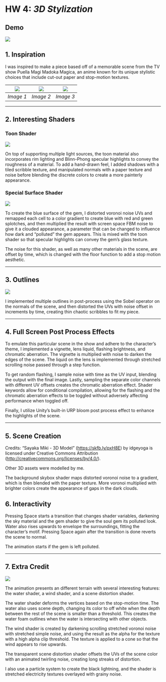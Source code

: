 # HW 4: *3D Stylization*

## Demo

![](StylizationImages/myScene.png)

## 1. Inspiration

I was inspired to make a piece based off of a memorable scene from the TV show Puella Magi Madoka Magica, an anime known for its unique stylistic choices that include cut-out paper and stop-motion textures.

| ![](StylizationImages/reference1.png) | ![](StylizationImages/gemReference.jpg) | ![](StylizationImages/reference3.png) |
|:--:|:--:|:--:|
| *Image 1* | *Image 2* | *Image 3* |

---
## 2. Interesting Shaders

### Toon Shader

![](StylizationImages/toonShader.png)

On top of supporting multiple light sources, the toon material also incorporates rim lighting and Blinn-Phong specular highlights to convey the roughness of a material. To add a hand-drawn feel, I added shadows with a tiled scribble texture, and manipulated normals with a paper texture and noise before blending the discrete colors to create a more painterly appearance.

### Special Surface Shader

![](StylizationImages/gemShader.png)

To create the blue surface of the gem, I distorted voronoi noise UVs and remapped each cell to a color gradient to create blue with red and green splotches, and then multiplied the result with screen space FBM noise to give it a clouded appearance, a parameter that can be changed to influence how dark and “polluted” the gem appears. This is mixed with the toon shader so that specular highlights can convey the gem’s glass texture.

The noise for this shader, as well as many other materials in the scene, are offset by time, which is changed with the floor function to add a stop motion aesthetic.

---
## 3. Outlines

![](StylizationImages/outlines.png)

I implemented multiple outlines in post-process using the Sobel operator on the normals of the scene, and then distorted the UVs with noise offset in increments by time, creating thin chaotic scribbles to fit my piece.

---
## 4. Full Screen Post Process Effects

To emulate this particular scene in the show and adhere to the character’s theme, I implemented a vignette, lens liquid, flashing brightness, and chromatic aberration. The vignette is multiplied with noise to darken the edges of the scene. The liquid on the lens is implemented through stretched scrolling noise passed through a step function.

To get random flashing, I sample noise with time as the UV input, blending the output with the final image. Lastly, sampling the separate color channels with different UV offsets creates the chromatic aberration effect. Shader keywords allow for conditional compilation, allowing for the flashing and the chromatic aberration effects to be toggled without adversely affecting performance when toggled off.

Finally, I utilize Unity’s built-in URP bloom post process effect to enhance the highlights of the scene.

---
## 5. Scene Creation

Credits:
“Sayaka Miki - 3D Model” (https://skfb.ly/pxH8E) by idgeyoga is licensed under Creative Commons Attribution (http://creativecommons.org/licenses/by/4.0/).

Other 3D assets were modelled by me.

The background skybox shader maps distorted voronoi noise to a gradient, which is then blended with the paper texture. More voronoi multiplied with brighter colors create the appearance of gaps in the dark clouds.


## 6. Interactivity

Pressing Space starts a transition that changes shader variables, darkening the sky material and the gem shader to give the soul gem its polluted look. Water also rises upwards to envelope the surroundings, fitting the character’s motif. Pressing Space again after the transition is done reverts the scene to normal.

The animation starts if the gem is left polluted.
 
---
## 7. Extra Credit

![](StylizationImages/animation.png)

The animation presents an different terrain with several interesting features: the water shader, a wind shader, and a scene distortion shader.

The water shader deforms the vertices based on the stop-motion time. The water also uses scene depth, changing its color to off white when the depth between the rest of the scene is smaller than a threshold. This creates the water foam outlines when the water is intersecting with other objects.

The wind shader is created by darkening scrolling stretched voronoi noise with stretched simple noise, and using the result as the alpha for the texture with a high alpha clip threshold. The texture is applied to a cone so that the wind appears to rise upwards.

The transparent scene distortion shader offsets the UVs of the scene color with an animated twirling noise, creating long streaks of distortion.

I also use a particle system to create the black lightning, and the shader is stretched electricity textures overlayed with grainy noise.
